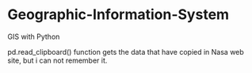 # Geographic-Information-System
GIS with Python

pd.read_clipboard() function gets the data that have copied in Nasa web site,
but i can not remember it.
